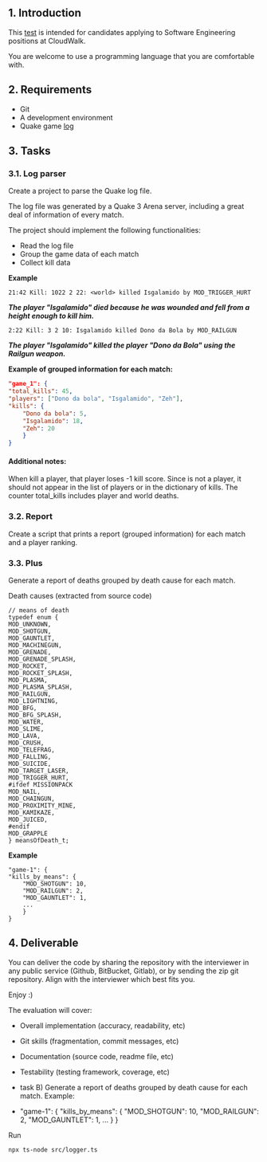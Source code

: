 ## 1. Introduction

This [test](https://gist.github.com/cloudwalk-tests/704a555a0fe475ae0284ad9088e203f1#software-engineer-test) is intended for candidates applying to Software Engineering positions at CloudWalk.

You are welcome to use a programming language that you are comfortable with.

## 2. Requirements

-   Git
-   A development environment
-   Quake game [log](https://gist.github.com/cloudwalk-tests/be1b636e58abff14088c8b5309f575d8)

## 3. Tasks

### 3.1. Log parser

Create a project to parse the Quake log file.

The log file was generated by a Quake 3 Arena server, including a great deal of information of every match.

The project should implement the following functionalities:

-   Read the log file
-   Group the game data of each match
-   Collect kill data

**Example**

```
21:42 Kill: 1022 2 22: <world> killed Isgalamido by MOD_TRIGGER_HURT
```

**_The player "Isgalamido" died because he was wounded and fell from a height enough to kill him._**

```
2:22 Kill: 3 2 10: Isgalamido killed Dono da Bola by MOD_RAILGUN
```

**_The player "Isgalamido" killed the player "Dono da Bola" using the Railgun weapon._**

**Example of grouped information for each match:**

```json
"game_1": {
"total_kills": 45,
"players": ["Dono da bola", "Isgalamido", "Zeh"],
"kills": {
	"Dono da bola": 5,
	"Isgalamido": 18,
	"Zeh": 20
	}
}
```

#### Additional notes:

When <world> kill a player, that player loses -1 kill score.
Since <world> is not a player, it should not appear in the list of players or in the dictionary of kills.
The counter total_kills includes player and world deaths.

### 3.2. Report

Create a script that prints a report (grouped information) for each match and a player ranking.

### 3.3. Plus

Generate a report of deaths grouped by death cause for each match.

Death causes (extracted from source code)

```
// means of death
typedef enum {
MOD_UNKNOWN,
MOD_SHOTGUN,
MOD_GAUNTLET,
MOD_MACHINEGUN,
MOD_GRENADE,
MOD_GRENADE_SPLASH,
MOD_ROCKET,
MOD_ROCKET_SPLASH,
MOD_PLASMA,
MOD_PLASMA_SPLASH,
MOD_RAILGUN,
MOD_LIGHTNING,
MOD_BFG,
MOD_BFG_SPLASH,
MOD_WATER,
MOD_SLIME,
MOD_LAVA,
MOD_CRUSH,
MOD_TELEFRAG,
MOD_FALLING,
MOD_SUICIDE,
MOD_TARGET_LASER,
MOD_TRIGGER_HURT,
#ifdef MISSIONPACK
MOD_NAIL,
MOD_CHAINGUN,
MOD_PROXIMITY_MINE,
MOD_KAMIKAZE,
MOD_JUICED,
#endif
MOD_GRAPPLE
} meansOfDeath_t;
```

**Example**

```
"game-1": {
"kills_by_means": {
	"MOD_SHOTGUN": 10,
	"MOD_RAILGUN": 2,
	"MOD_GAUNTLET": 1,
	...
	}
}
```

## 4. Deliverable

You can deliver the code by sharing the repository with the interviewer in any public service (Github, BitBucket, Gitlab), or by sending the zip git repository. Align with the interviewer which best fits you.

Enjoy :)

The evaluation will cover:

-   Overall implementation (accuracy, readability, etc)
-   Git skills (fragmentation, commit messages, etc)
-   Documentation (source code, readme file, etc)
-   Testability (testing framework, coverage, etc)

-   task B) Generate a report of deaths grouped by death cause for each match. Example:
-   "game-1": {
    "kills_by_means": {
    "MOD_SHOTGUN": 10,
    "MOD_RAILGUN": 2,
    "MOD_GAUNTLET": 1,
    ...
    }
    }

Run

```
npx ts-node src/logger.ts
```
